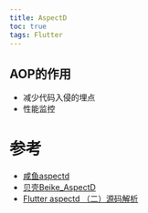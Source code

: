 ```yaml
---
title: AspectD
toc: true
tags: Flutter
---
```



## AOP的作用

- 减少代码入侵的埋点
- 性能监控


# 参考


- [咸鱼aspectd](https://github.com/XianyuTech/aspectd)
- [贝壳Beike_AspectD](https://github.com/LianjiaTech/Beike_AspectD)
- [Flutter aspectd （二）源码解析](https://juejin.cn/post/6969030183554662407)